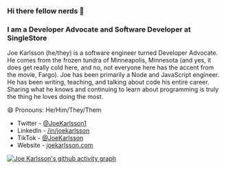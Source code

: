 ### Hi there fellow nerds 👋
<h3 align="left">I am a Developer Advocate and Software Developer at SingleStore</h3>

Joe Karlsson (he/they) is a software engineer turned Developer Advocate. He comes from the frozen tundra of Minneapolis, Minnesota (and yes, it does get really cold here, and no, not everyone here has the accent from the movie, Fargo). Joe has been primarily a Node and JavaScript engineer. He has been writing, teaching, and talking about code his entire career. Sharing what he knows and continuing to learn about programming is truly the thing he loves doing the most.

😄 Pronouns: He/Him/They/Them

* Twitter - [@JoeKarlsson1](https://twitter.com/JoeKarlsson1)
* LinkedIn - [/in/joekarlsson](https://www.linkedin.com/in/joekarlsson/)
* TikTok - [@JoeKarlsson](https://www.tiktok.com/@joekarlsson)
* Website - [joekarlsson.com](https://www.joekarlsson.com/)

[![Joe Karlsson's github activity graph](https://activity-graph.herokuapp.com/graph?username=joekarlsson&theme=react-dark)](https://github.com/joekarlsson)

<!--
**JoeKarlsson/JoeKarlsson** is a ✨ _special_ ✨ repository because its `README.md` (this file) appears on your GitHub profile.

Here are some ideas to get you started:

- 🔭 I’m currently working on ...
- 🌱 I’m currently learning ...
- 👯 I’m looking to collaborate on ...
- 🤔 I’m looking for help with ...
- 💬 Ask me about ...
- 📫 How to reach me: ...
- 😄 Pronouns: ...
- ⚡ Fun fact: ...
-->
